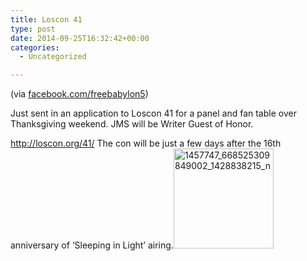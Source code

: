 ```yaml
---
title: Loscon 41
type: post
date: 2014-09-25T16:32:42+00:00
categories:
  - Uncategorized

---
```

(via <a href="http://www.facebook.com/FreeBabylon5" target="_blank">facebook.com/freebabylon5</a>)

Just sent in an application to Loscon 41 for a panel and fan table over Thanksgiving weekend. JMS will be Writer Guest of Honor.

<a href="http://loscon.org/41/" target="_blank" rel="nofollow nofollow">http://loscon.org/41/</a> The con will be just a few days after the 16th anniversary of &#8216;Sleeping in Light&#8217; airing.[<img class="aligncenter size-full wp-image-767" src="http://freeb5:8888/wp-content/uploads/2014/07/1457747_668525309849002_1428838215_n.jpg" alt="1457747_668525309849002_1428838215_n" width="160" height="160" />][1]

 [1]: http://freeb5:8888/wp-content/uploads/2014/07/1457747_668525309849002_1428838215_n.jpg
